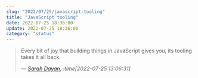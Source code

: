 ```yaml
---
slug: "2022/07/25/javascript-tooling"
title: "JavaScript tooling"
date: 2022-07-25 18:36:00
update: 2022-07-25 18:36:00
category: "status"
---
```


> Every bit of joy that building things in JavaScript gives you, its tooling takes it all back.
>
> <cite>&mdash; [Sarah Dayan](https://twitter.com/frontstuff_io/status/1551554491270500352), :time[2022-07-25 13:06:31]</cite>
